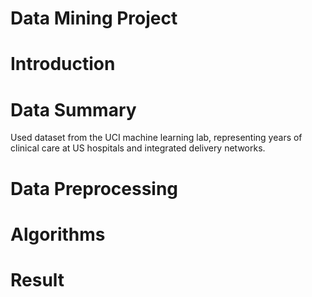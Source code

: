 # Data Mining Project

# Introduction

# Data Summary
Used dataset from the UCI machine learning lab, representing years of clinical care at US hospitals and integrated delivery networks. 

# Data Preprocessing 


# Algorithms

# Result


